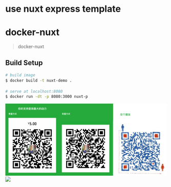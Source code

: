 # use  nuxt express template

# docker-nuxt

> docker-nuxt

## Build Setup

``` bash
# build image
$ docker build -t nuxt-demo .

# serve at localhost:8080
$ docker run -dt -p 8080:3000 nuxt-p

``` 

![](./connect.png)
![](http://opvxi63vk.bkt.clouddn.com/WechatIMG17.png)